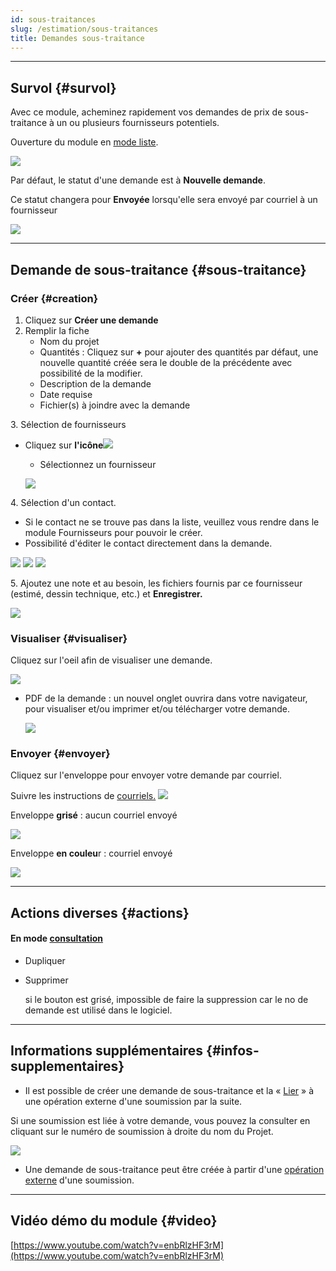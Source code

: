 ```yaml
---
id: sous-traitances
slug: /estimation/sous-traitances
title: Demandes sous-traitance
---
```


---

## Survol {#survol}

Avec ce module, acheminez rapidement vos demandes de prix de sous-traitance à un ou plusieurs fournisseurs potentiels.

Ouverture du module en [mode liste](../fonctionnalites-generales/navigation.md#mode-liste).

![](../../static/img/Soustraitances_01.png)

Par défaut, le statut d'une demande est à **Nouvelle demande**.

Ce statut changera pour **Envoyée** lorsqu'elle sera envoyé par courriel à un fournisseur

![](../../static/img/Soustraitances_02.png)

---

## Demande de sous-traitance {#sous-traitance}

### Créer {#creation}

1. Cliquez sur **Créer une demande**
2. Remplir la fiche
   - Nom du projet
   - Quantités : Cliquez sur **+** pour ajouter des quantités
     par défaut, une nouvelle quantité créée sera le double de la précédente avec possibilité de la modifier.
   - Description de la demande
   - Date requise
   - Fichier(s) à joindre avec la demande

3\. Sélection de fournisseurs

- Cliquez sur **l'icône**![](../../static/img/Contacts_2_iconeajout.png)

  - Sélectionnez un fournisseur

  ![](../../static/img/Soustraitances_03.png)

4\. Sélection d'un contact.

- Si le contact ne se trouve pas dans la liste, veuillez vous rendre dans le module Fournisseurs pour pouvoir le créer.
- Possibilité d'éditer le contact directement dans la demande.

![](../../static/img/Soustraitances_04.png)
![](../../static/img/Soustraitances_13.png)
![](../../static/img/Soustraitances_05.png)

5\. Ajoutez une note et au besoin, les fichiers fournis par ce fournisseur (estimé, dessin technique, etc.) et **Enregistrer.**

![](../../static/img/Soustraitances_06.png)

####

### Visualiser {#visualiser}

Cliquez sur l'oeil afin de visualiser une demande.

![](../../static/img/Soustraitances_07.png)

- PDF de la demande : un nouvel onglet ouvrira dans votre navigateur, pour visualiser et/ou imprimer et/ou télécharger votre demande.

  ![](../../static/img/Soustraitances_08.png)

### Envoyer {#envoyer}

Cliquez sur l'enveloppe pour envoyer votre demande par courriel.

Suivre les instructions de [courriels.](../fonctionnalites-generales/courriels.md)
![](../../static/img/Soustraitances_10.png)

Enveloppe **grisé** : aucun courriel envoyé

![](../../static/img/Soustraitances_09.png)

Enveloppe **en couleu**r : courriel envoyé

![](../../static/img/Soustraitances_11.png)

---

## Actions diverses {#actions}

#### **En mode [consultation](../fonctionnalites-generales/navigation.md#mode-consultation)**

- Dupliquer
- Supprimer

  si le bouton est grisé, impossible de faire la suppression car le no de demande est utilisé dans le logiciel.

---

## Informations supplémentaires {#infos-supplementaires}

- Il est possible de créer une demande de sous-traitance et la « [Lier](../estimation/soumissions.md#operations-globales) » à une opération externe d'une soumission par la suite.

Si une soumission est liée à votre demande, vous pouvez la consulter en cliquant sur le numéro de soumission à droite du nom du Projet.

![](../../static/img/Soustraitances_12.png)

- Une demande de sous-traitance peut être créée à partir d'une [opération externe](../estimation/soumissions.md#operations-globales) d'une soumission.

---

## Vidéo démo du module {#video}

[https://www.youtube.com/watch?v=enbRlzHF3rM](https://www.youtube.com/watch?v=enbRlzHF3rM)
